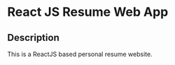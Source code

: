 # React JS Resume Web App       

## Description
This is a ReactJS based personal resume website. 

